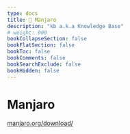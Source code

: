 ```yaml
---
type: docs
title: 🔷 Manjaro
description: "kb a.k.a Knowledge Base"
# weight: 900
bookCollapseSection: false
bookFlatSection: false
bookToc: false
bookComments: false
bookSearchExclude: false
bookHidden: false
---
```


# Manjaro

[manjaro.org/download/](https://manjaro.org/download/?sl)
